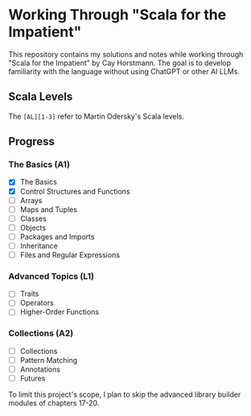 # Working Through "Scala for the Impatient"

This repository contains my solutions and notes while working through "Scala for the Impatient" by Cay Horstmann. 
The goal is to develop familiarity with the language without using ChatGPT or other AI LLMs.

## Scala Levels
The `[AL][1-3]` refer to Martin Odersky's Scala levels.

## Progress

### The Basics (A1)
- [x] The Basics
- [x] Control Structures and Functions  
- [ ] Arrays  
- [ ] Maps and Tuples  
- [ ] Classes  
- [ ] Objects  
- [ ] Packages and Imports  
- [ ] Inheritance  
- [ ] Files and Regular Expressions  

### Advanced Topics (L1)
- [ ] Traits  
- [ ] Operators  
- [ ] Higher-Order Functions  

### Collections (A2)
- [ ] Collections  
- [ ] Pattern Matching  
- [ ] Annotations  
- [ ] Futures  

To limit this project's scope, I plan to skip the advanced library builder modules of chapters 17-20. 
